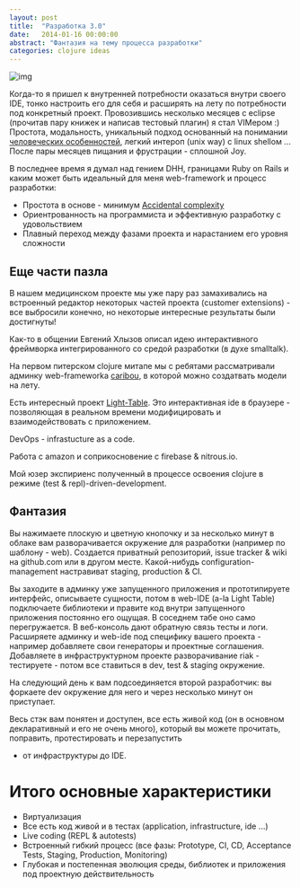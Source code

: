 ```yaml
---
layout: post
title:  "Разработка 3.0"
date:   2014-01-16 00:00:00
abstract: "Фантазия на тему процесса разработки"
categories: clojure ideas
---
```


![img](http://www.greenbookblog.org/wp-content/uploads/2013/06/Future_Sign_Exit.jpeg)

Когда-то я пришел к внутренней потребности оказаться внутри своего IDE, тонко настроить его для себя и расширять на лету
по потребности под конкретный проект.
Провозившись несколько месяцев с eclipse (прочитав пару книжек и написав тестовый плагин) я стал VIMером :)
Простота, модальность, уникальный подход основанный на понимании [человеческих особенностей](http://www.moolenaar.net/habits.html),
легкий интероп (unix way) с linux shellом ...
После пары месяцев пищания и фрустрации - сплошной Joy.

В последнее время я думал над гением DHH, границами Ruby on Rails и каким может быть идеальный для меня web-framework и процесс разработки:

* Простота в основе - минимум [Accidental complexity](http://citeseerx.ist.psu.edu/viewdoc/summary?doi=10.1.1.93.8928)
* Ориентрованность на программиста и эффективную разработку с удовольствием
* Плавный переход между фазами проекта и нарастанием его уровня сложности

## Eще части пазла

В нашем медицинском проекте мы уже пару раз замахивались на встроенный редактор некоторых частей проекта (customer extensions) - все выбросили конечно, но некоторые интересные результаты были достигнуты!

Как-то в общении Евгений Хлызов описал идею интерактивного фреймворка интегрированного со средой разработки (в духе smalltalk).

Hа первом питерском clojure митапе мы с ребятами рассматривали админку web-frameworkа [caribou](http://caribou.github.io/caribou/docs/tutorial.html),
в которой можно создатвать модели на лету.

Есть интересный проект [Light-Table](http://www.lighttable.com/).
Это интерактивная ide в браузере - позволяющая в реальном времени модифицировать и взаимодействовать с приложением.

DevOps - infrastucture as a code.

Работа с amazon и соприкосновение с firebase & nitrous.io.

Мой юзер экспириенс полученный в процессе освоения clojure в режиме (test & repl)-driven-development.

## Фантазия

Вы нажимаете плоскую и цветную кнопочку и за несколько минут
в облаке вам разворачивается окружение для разработки (например по шаблону - web).
Создается приватный репозиторий, issue tracker & wiki на github.com или в другом месте.
Какой-нибудь configuration-management настравиват staging, production & CI.

Вы заходите в админку уже запущенного приложения и прототипируете интерфейс, описываете сущности,
потом в web-IDE (a-la Light Table) подключаете библиотеки и правите код внутри запущенного
приложения постоянно его ощущая. В соседнем табе оно само перегружается.
В веб-консоль дают обратную связь тесты и логи.
Расширяете админку и web-ide под специфику вашего проекта - например добавляете свои генераторы и проектные соглашения.
Добавляете в инфраструктурном проекте разворачивание riak - тестируете - потом все ставиться в dev, test & staging окружение.

На следующий день к вам подсоединяется второй разработчик: вы форкаете dev окружение для него и через несколько минут он приступает.

Весь стэк вам понятен и доступен, все есть живой код (он в основном декларативный и его не очень много),
который вы можете прочитать, поправить, протестировать и перезапустить
- от инфраструктуры до IDE.

# Итого основные характеристики

* Виртуализация
* Все есть код живой и в тестах (application, infrastructure, ide ...)
* Live coding (REPL & autotests)
* Встроенный гибкий процесс (все фазы: Prototype, CI, CD, Acceptance Tests, Staging, Production, Monitoring)
* Глубокая и постепенная эволюция среды, библиотек и приложения под проектную действительность
